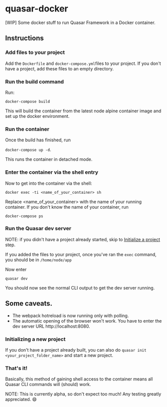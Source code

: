 # quasar-docker
[WIP] Some docker stuff to run Quasar Framework in a Docker container.

## Instructions

### Add files to your project
Add the `Dockerfile` and `docker-compose.yml`files to your project. If you don't have a project, add these files to an empty directory. 

### Run the build command
Run: 

`docker-compose build`

This will build the container from the latest node alpine container image and set up the docker environment. 

### Run the container
Once the build has finished, run 

`docker-compose up -d`. 

This runs the container in detached mode.

### Enter the container via the shell entry
Now to get into the container via the shell: 

`docker exec -ti <name_of_your_container> sh`

Replace <name_of_your_container> with the name of your running container. 
If you don't know the name of your container, run 

`docker-compose ps`

### Run the Quasar dev server

NOTE: if you didn't have a project already started, skip to [Initialize a project]() step. 

If you added the files to your project, once you've ran the `exec` command, you should be in `/home/node/app`

Now enter 

`quasar dev`

You should now see the normal CLI output to get the dev server running.

## Some caveats.
 - The webpack hotreload is now running only with polling.
 - The automatic opening of the browser won't work. You have to enter the dev server URL http://localhost:8080.

### Initializing a new project
If you don't have a project already built, you can also do `quasar init <your_project_folder_name>` and start a new project.

### That's it!
Basically, this method of gaining shell access to the container means all Quasar CLI commands will (should) work.

NOTE: This is currently alpha, so don't expect too much! Any testing greatly appreciated. :smile:
